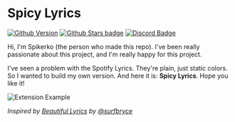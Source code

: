 # Spicy Lyrics

[![Github Version](https://img.shields.io/github/v/release/spikerko/spicy-lyrics)](https://github.com/spikerko/spicy-lyrics/) [![Github Stars badge](https://img.shields.io/github/stars/spikerko/spicy-lyrics?style=social)](https://github.com/spikerko/spicy-lyrics/) [![Discord Badge](https://dcbadge.limes.pink/api/server/uqgXU5wh8j?style=flat)](https://discord.com/invite/uqgXU5wh8j)


Hi, I'm Spikerko (the person who made this repo). I've been really passionate about this project, and I'm really happy for this project.

I've seen a problem with the Spotify Lyrics. They're plain, just static colors. So I wanted to build my own version. And here it is: **Spicy Lyrics**. Hope you like it!

![Extension Example](./previews/page.gif)


*Inspired by [Beautiful Lyrics](https://github.com/surfbryce/beautiful-lyrics) by [@surfbryce](https://github.com/surfbryce)*

